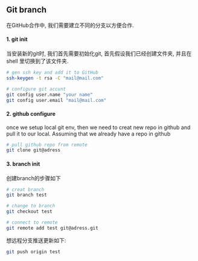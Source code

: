 ## Git branch

在GitHub合作中, 我们需要建立不同的分支以方便合作. 

#### 1. git init

当安装新的git时, 我们首先需要初始化git, 首先假设我们已经创建文件夹, 并且在 shell 里切换到了该文件夹. 

```bash
# gen ssh key and add it to GitHub
ssh-keygen -t rsa -C "mail@mail.com"

# configure git accunt
git config user.name "your name"
git config user.email "mail@mail.com"
```

#### 2. github configure

once we setup local git env, then we need to creat new repo in github and pull it to our local. Assuming that we already have a repo in github

```bash
# pull github repo from remote
git clone git@adress
```

#### 3. branch init

创建branch的步骤如下

```bash
# creat branch
git branch test

# change to branch 
git checkout test

# connect to remote
git remote add test git@adress.git
```

想远程分支推送更新如下:

```bash
git push origin test
```

